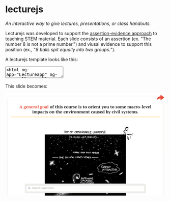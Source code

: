 lecturejs
=========

<em>An interactive way to give lectures, presentations, or class handouts. </em>

<p>Lecturejs was developed to support the <a href="http://writing.engr.psu.edu/slides.html">assertion-evidence approach</a> to teaching STEM material. Each slide consists of an assertion (ex. "The number 8 is not a prime number.") and viusal evidence to support this position (ex., "<em>8 balls spit equally into two groups.</em>"). </p>

<p>A lecturejs template looks like this:</p>

<pre><code><textarea><html ng-app="Lectureapp" ng-controller="wells">
  <head>
    <!-- Add the title of your lecture here -->
  	<add-title label="Title of Presentation"></add-title>
  <body>

  	<!-- Add your slides using the <s-l></s-l> tag -->
	<s-l 
		assert="<a href='http://mtaptich.github.io/d3-lessons/'>A general goal</a> of this course is to orient you to some macro-level impacts on the environment caused by civil systems."
		link="http://ce11gsi.appspot.com/stylesheets/img/height.png"
    	bottom="This requires you to build an understanding of scale."
    	cite="http://xkcd.com/482/"
	></s-l>
  </body>
<html></textarea></code></pre>

<p> This slide becomes:</p>
<p><img src="https://raw.githubusercontent.com/mtaptich/lecturejs/master/img/slideexample.png" style="max-width:100%;"></p>
